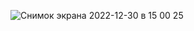 ![Снимок экрана 2022-12-30 в 15 00 25](https://user-images.githubusercontent.com/81627173/210072776-3f94767a-b366-451f-ba55-06a76816d334.png)
